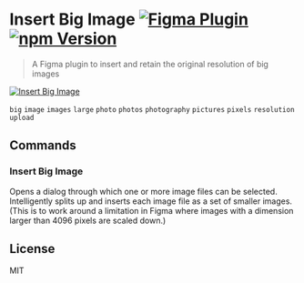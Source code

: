 # Insert Big Image [![Figma Plugin](https://img.shields.io/badge/figma-Insert%20Big%20Image-1BC47D.svg)](https://figma.com/c/plugin/799646392992487942/Insert-Big-Image) [![npm Version](https://img.shields.io/npm/v/figma-insert-big-image.svg)](https://www.npmjs.com/package/figma-insert-big-image)

> A Figma plugin to insert and retain the original resolution of big images

[![Insert Big Image](https://raw.githubusercontent.com/yuanqing/figma-plugins/master/packages/figma-insert-big-image/media/cover.png)](https://figma.com/c/plugin/799646392992487942/Insert-Big-Image)

`big` `image` `images` `large` `photo` `photos` `photography` `pictures` `pixels` `resolution` `upload`

## Commands

### Insert Big Image

Opens a dialog through which one or more image files can be selected. Intelligently splits up and inserts each image file as a set of smaller images. (This is to work around a limitation in Figma where images with a dimension larger than 4096 pixels are scaled down.)

## License

MIT
